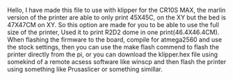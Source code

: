 Hello, I have made this file to use with klipper for the CR10S MAX, the marlin version of the printer are able to  only print 45X45C, on the XY but the bed is 47X47CM on XY.
So this option are made for you to be able to use the full size of the printer, Used it to print R2D2 dome in one print(46.4X46.4CM).
When flashing the firmware to the board, compile for atmega2560 and use the stock settings, then you can use the make flash commend to flash the printer directly from the pi, or you can download the klipper.hex file using somekind of a remote acsess software like winscp and then flash the printer using something like Prusaslicer or something simillar.
